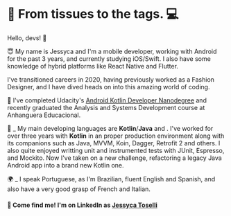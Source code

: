 # 👗 From tissues to the  tags. 💻

Hello, devs!  👋

😇 My name is Jessyca and I'm a mobile developer, working with Android for the past 3 years, and currently studying iOS/Swift. I also have some knowledge of hybrid platforms like React Native and Flutter.

I've transitioned careers in 2020, having previously worked as a Fashion Designer, and I have dived heads on into this amazing world of coding.

🚀 I've completed Udacity's [Android Kotlin Developer Nanodegree](https://www.udacity.com/course/android-kotlin-developer-nanodegree--nd940) and recently graduated the Analysis and Systems Development course at Anhanguera Educacional.

🧶 _ My main developing languages are **Kotlin**/**Java** and . I've worked for over three years with **Kotlin** in an proper production environment along with its companions such as Java, MVVM, Koin, Dagger, Retrofit 2 and others. I also quite enjoyed writting unit and instrumented tests with JUnit, Espresso, and Mockito. Now I've taken on a new challenge, refactoring a legacy Java Android app into a brand new Kotlin one.

🌍 _ I speak Portuguese, as I'm Brazilian, fluent English and Spanish, and also have a very good grasp of French and Italian.

#### 🚀 Come find me! I'm on LinkedIn as [Jessyca Toselli](https://www.linkedin.com/in/jessyca-toselli/)
